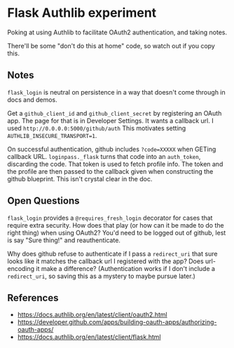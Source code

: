 # Flask Authlib experiment

Poking at using Authlib to facilitate OAuth2 authentication, and taking notes.

There'll be some "don't do this at home" code, so watch out if you copy this.

## Notes

`flask_login` is neutral on persistence in a way that doesn't come through in docs and demos.

Get a `github_client_id` and `github_client_secret` by registering an OAuth app. The page for that is in Developer Settings. It wants a callback url. I used `http://0.0.0.0:5000/github/auth` This motivates setting `AUTHLIB_INSECURE_TRANSPORT=1`.

On successful authentication, github includes `?code=XXXXX` when GETing callback URL. `loginpass._flask` turns that code into an `auth_token`, discarding the code. That token is used to fetch profile info. The token and the profile are then passed to the callback given when constructing the github blueprint. This isn't crystal clear in the doc.


## Open Questions

`flask_login` provides a `@requires_fresh_login` decorator for cases that require extra security. How does that play (or how can it be made to do the right thing) when using OAuth2? You'd need to be logged out of github, lest is say "Sure thing!" and reauthenticate.

Why does github refuse to authenticate if I pass a `redirect_uri` that sure looks like it matches the callback url I registered with the app? Does url-encoding it make a difference? (Authentication works if I don't include a `redirect_uri`, so saving this as a mystery to maybe pursue later.)

## References

* https://docs.authlib.org/en/latest/client/oauth2.html
* https://developer.github.com/apps/building-oauth-apps/authorizing-oauth-apps/
* https://docs.authlib.org/en/latest/client/flask.html

